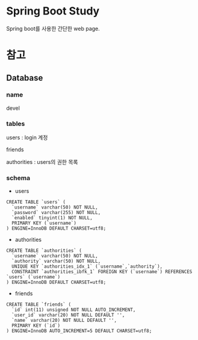 #  Spring Boot Study
Spring boot를 사용한 간단한 web page.

# 참고
## Database
### name
devel
### tables
users : login 계정

friends

authorities : users의 권한 목록

### schema
- users
```
CREATE TABLE `users` (
  `username` varchar(50) NOT NULL,
  `password` varchar(255) NOT NULL,
  `enabled` tinyint(1) NOT NULL,
  PRIMARY KEY (`username`)
) ENGINE=InnoDB DEFAULT CHARSET=utf8;
```
- authorities
```
CREATE TABLE `authorities` (
  `username` varchar(50) NOT NULL,
  `authority` varchar(50) NOT NULL,
  UNIQUE KEY `authorities_idx_1` (`username`,`authority`),
  CONSTRAINT `authorities_ibfk_1` FOREIGN KEY (`username`) REFERENCES `users` (`username`)
) ENGINE=InnoDB DEFAULT CHARSET=utf8;
```
- friends
```
CREATE TABLE `friends` (
  `id` int(11) unsigned NOT NULL AUTO_INCREMENT,
  `user_id` varchar(20) NOT NULL DEFAULT '',
  `name` varchar(20) NOT NULL DEFAULT '',
  PRIMARY KEY (`id`)
) ENGINE=InnoDB AUTO_INCREMENT=5 DEFAULT CHARSET=utf8;
```



